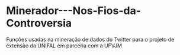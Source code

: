 # Minerador---Nos-Fios-da-Controversia
Funções usadas na mineração de dados do Twitter para o projeto de extensão da UNIFAL em parceria com a UFVJM
